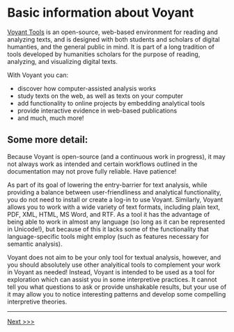 # Basic information about Voyant

[Voyant Tools](https://voyant-tools.org/) is an open-source, web-based environment for reading and analyzing texts, and is designed with both students and scholars of digital humanties, and the general public in mind. It is part of a long tradition of tools developed by humanities scholars for the purpose of reading, analyzing, and visualizing digital texts. 

With Voyant you can:
- discover how computer-assisted analysis works
- study texts on the web, as well as texts on your computer
- add functionality to online projects by embedding analytical tools
- provide interactive evidence in web-based publications
- and much, much more!

## Some more detail:

Because Voyant is open-source (and a continuous work in progress), it may not always work as intended and certain workflows outlined in the documentation may not prove fully reliable. Have patience! 

As part of its goal of lowering the entry-barrier for text analysis, while providing a balance between user-friendliness and analytical functionality, you do not need to install or create a log-in to use Voyant. Similarly, Voyant allows you to work with a wide variety of text formats, including plain text, PDF, XML, HTML, MS Word, and RTF. As a tool it has the advantage of being able to work in almost any language (so long as it can be represented in Unicode!), but because of this it lacks some of the functionality that language-specific tools might employ (such as features necessary for semantic analysis). 

Voyant does not aim to be your only tool for textual analysis, however, and you should absolutely use other analyitical tools to complement your work in Voyant as needed! Instead, Voyant is intended to be used as a tool for exploration which can assist you in some interpretive practices. It cannot tell you what questions to ask or provide unshakable results, but your use of it may allow you to notice interesting patterns and develop some compelling interpretive theories.  

---

[Next >>>](2-install.md)
